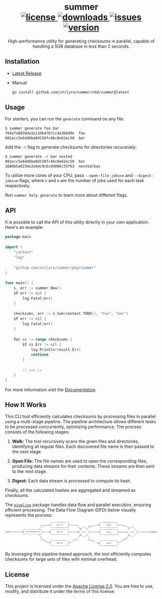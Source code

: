 <div align="center">
  <h1>
    summer
    <br />
    <a href="https://github.com/utilyre/summer/releases/latest">
      <img alt="license" src="https://img.shields.io/github/v/tag/utilyre/summer?label=version" />
    </a>
    <a href="https://go.dev">
      <img alt="downloads" src="https://img.shields.io/github/go-mod/go-version/utilyre/summer?label=go" />
    </a>
    <a href="https://github.com/utilyre/summer/issues">
      <img alt="issues" src="https://img.shields.io/github/issues/utilyre/bevy_prank?label=issues" />
    </a>
    <a href="https://github.com/utilyre/summer/actions/workflows/ci.yaml">
      <img alt="version" src="https://img.shields.io/github/actions/workflow/status/utilyre/summer/ci.yaml?label=ci" />
    </a>
  </h1>
  <p>
    High-performance utility for generating checksums in parallel, capable of
    handling a 5GB database in less than 2 seconds.
  </p>
</div>

## Installation

- [Latest Release](https://github.com/utilyre/summer/releases/latest)

- Manual

  ```bash
  go install github.com/utilyre/summer/cmd/summer@latest
  ```

## Usage

For starters, you can run the `generate` command on any file:

```
$ summer generate foo bar
764efa883dda1e11db47671c4a3bbd9e  foo
081ecc5e6dd6ba0d150fc4bc0e62ec50  bar
```

Add the `-r` flag to generate checksums for directories recursively:

```
$ summer generate -r bar nested
081ecc5e6dd6ba0d150fc4bc0e62ec50  bar
168065a0236e2e64c9c6cdd086c55f63  nested/baz
```

To utilize more cores of your CPU, pass `--open-file-jobs=n` and
`--digest-jobs=m` flags, where `n` and `m` are the number of jobs used for each
task respectively.

Run `summer help generate` to learn more about different flags.

## API

It is possible to call the API of this utility directly in your own
application. Here's an example:

```go
package main

import (
	"context"
	"log"

	"github.com/utilyre/summer/pkg/summer"
)

func main() {
	s, err := summer.New()
	if err != nil {
		log.Fatal(err)
	}

	checksums, err := s.Sum(context.TODO(), "foo", "bar")
	if err != nil {
		log.Fatal(err)
	}

	for cs := range checksums {
		if cs.Err != nil {
			log.Println(result.Err)
			continue
		}

		// use cs
	}
}
```

For more information visit the [Documentation][docs].

[docs]: https://pkg.go.dev/github.com/utilyre/summer

## How It Works

This CLI tool efficiently calculates checksums by processing files in parallel
using a multi-stage pipeline. The pipeline architecture allows different tasks
to be processed concurrently, optimizing performance. The process consists of
the following stages:

1. **Walk:** The tool recursively scans the given files and
   directories, identifying all regular files. Each discovered file name is
   then passed to the next stage.

2. **Open File:** The file names are used to open the corresponding files,
   producing data streams for their contents. These streams are then sent to
   the next stage.

3. **Digest:** Each data stream is processed to compute its hash.

Finally, all the calculated hashes are aggregated and streamed as checksums.

The [`pipeline`][pipeline] package handles data flow and parallel execution,
ensuring efficient processing. The Data Flow Diagram (DFD) below visually
represents the process:

![Data Flow Diagram](./docs/dfd.png)

By leveraging this pipeline-based approach, the tool efficiently computes
checksums for large sets of files with minimal overhead.

[pipeline]: https://pkg.go.dev/github.com/utilyre/summer/pkg/pipeline

## License

This project is licensed under the [Apache License 2.0][license]. You are free
to use, modify, and distribute it under the terms of this license.

[license]: https://www.apache.org/licenses/LICENSE-2.0

